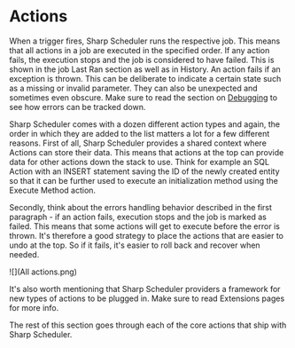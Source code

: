 # Actions

When a trigger fires, Sharp Scheduler runs the respective job. This means that all actions in a job are executed in the specified order. If any action fails, the execution stops and the job is considered to have failed. This is shown in the job Last Ran section as well as in History. An action fails if an exception is thrown. This can be deliberate to indicate a certain state such as a missing or invalid parameter. They can also be unexpected and sometimes even obscure. Make sure to read the section on [Debugging](https://dnnsharp.gitbooks.io/sharp-scheduler/content/debugging.html) to see how errors can be tracked down. 

Sharp Scheduler comes with a dozen different action types and again, the order in which they are added to the list matters a lot for a few different reasons. First of all, Sharp Scheduler provides a shared context where Actions can store their data. This means that actions at the top can provide data for other actions down the stack to use. Think for example an SQL Action with an INSERT statement saving the ID of the newly created entity so that it can be further used to execute an initialization method using the Execute Method action.

Secondly, think about the errors handling behavior described in the first paragraph - if an action fails, execution stops and the job is marked as failed. This means that some actions will get to execute before the error is thrown. It's therefore a good strategy to place the actions that are easier to undo at the top. So if it fails, it's easier to roll back and recover when needed.


![](All actions.png)

It's also worth mentioning that Sharp Scheduler providers a framework for new types of actions to be plugged in. Make sure to read Extensions pages for more info.

The rest of this section goes through each of the core actions that ship with Sharp Scheduler.
